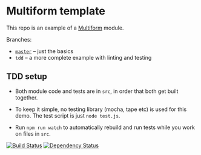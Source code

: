 # Multiform template

This repo is an example of a [Multiform](https://github.com/callumlocke/multiform) module.

Branches:

- [`master`](https://github.com/callumlocke/multiform-template) – just the basics
- `tdd` – a more complete example with linting and testing


## TDD setup

- Both module code and tests are in `src`, in order that both get built together.

- To keep it simple, no testing library (mocha, tape etc) is used for this demo. The test script is just `node test.js`.

- Run `npm run watch` to automatically rebuild and run tests while you work on files in `src`.


[![Build Status][travis-image]][travis-url] [![Dependency Status][depstat-image]][depstat-url]


<!-- badge URLs -->
[travis-url]: http://travis-ci.org/callumlocke/multiform-template
[travis-image]: https://img.shields.io/travis/callumlocke/multiform-template.svg?style=flat-square

[depstat-url]: https://david-dm.org/callumlocke/multiform-template
[depstat-image]: https://img.shields.io/david/callumlocke/multiform-template.svg?style=flat-square
